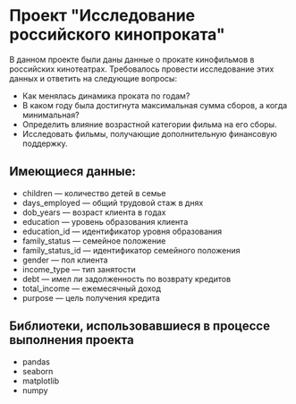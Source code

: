 # Проект "Исследование российского кинопроката"

В данном проекте были даны данные о прокате кинофильмов в российских кинотеатрах. Требовалось провести исследование этих данных и ответить на следующие вопросы: 
- Как менялась динамика проката по годам?
- В каком году была достигнута максимальная сумма сборов, а когда минимальная?
- Определить влияние возрастной категории фильма на его сборы.
- Исследовать фильмы, получающие дополнительную финансовую поддержку.

## Имеющиеся данные:

- children — количество детей в семье
- days_employed — общий трудовой стаж в днях
- dob_years — возраст клиента в годах
- education — уровень образования клиента
- education_id — идентификатор уровня образования
- family_status — семейное положение
- family_status_id — идентификатор семейного положения
- gender — пол клиента
- income_type — тип занятости
- debt — имел ли задолженность по возврату кредитов
- total_income — ежемесячный доход
- purpose — цель получения кредита

## Библиотеки, использовавшиеся в процессе выполнения проекта

- pandas
- seaborn
- matplotlib
- numpy
